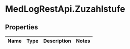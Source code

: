 # MedLogRestApi.Zuzahlstufe

## Properties

Name | Type | Description | Notes
------------ | ------------- | ------------- | -------------


